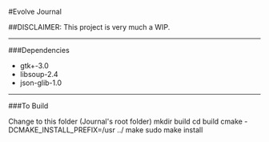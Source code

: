 #Evolve Journal

##DISCLAIMER: This project is very much a WIP.
____
###Dependencies

* gtk+-3.0
* libsoup-2.4
* json-glib-1.0
____

###To Build

Change to this folder (Journal's root folder)
    mkdir build
	cd build
	cmake -DCMAKE_INSTALL_PREFIX=/usr ../
	make
	sudo make install